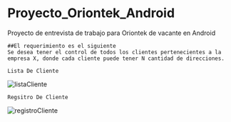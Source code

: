 # Proyecto_Oriontek_Android
Proyecto de entrevista de trabajo para Oriontek de vacante en Android 
~~~
##El requerimiento es el siguiente
Se desea tener el control de todos los clientes pertenecientes a la empresa X, donde cada cliente puede tener N cantidad de direcciones. 
~~~

~~~
Lista De Cliente
~~~
![listaCliente](https://user-images.githubusercontent.com/65502311/191651537-3b565cb7-38f1-4278-989a-fe3434ebd0b3.PNG)
~~~
Regsitro De Cliente
~~~
![registroCliente](https://user-images.githubusercontent.com/65502311/191651546-03e0d233-19c4-41f1-80c6-56db458c71e0.PNG)
